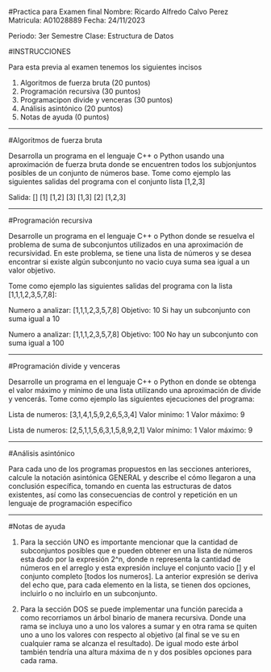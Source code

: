 #Practica para Examen final
Nombre: Ricardo Alfredo Calvo Perez
Matricula: A01028889
Fecha: 24/11/2023

Periodo: 3er Semestre
Clase: Estructura de Datos


#INSTRUCCIONES

Para esta previa al examen tenemos los siguientes incisos

1. Algoritmos de fuerza bruta (20 puntos)
2. Programación recursiva (30 puntos)
3. Programacipon divide y venceras (30 puntos)
4. Análisis asintónico (20 puntos)
5. Notas de ayuda (0 puntos)

-------------------------------------------------------------------

#Algoritmos de fuerza bruta

Desarrolla un programa en el lenguaje C++ o Python usando una aproximación de fuerza bruta donde se encuentren todos los subjonjuntos posibles de un conjunto de números base. Tome como ejemplo las siguientes salidas del programa con el conjunto lista [1,2,3]

Salida:
[]
[1]
[1,2]
[3]
[1,3]
[2]
[1,2,3]

-------------------------------------------------------------------

#Programación recursiva

Desarrolle un programa en el lenguaje C++ o Python donde se resuelva el problema de suma de subconjuntos utilizados en una aproximación de recursividad. En este problema, se tiene una lista de números y se desea encontrar si existe algún subconjunto no vacio cuya suma sea igual a un valor objetivo.

Tome como ejemplo las siguientes salidas del programa con la lista [1,1,1,2,3,5,7,8]:

Numero a analizar: [1,1,1,2,3,5,7,8]
Objetivo: 10
Si hay un subconjunto con suma igual a 10

Numero a analizar: [1,1,1,2,3,5,7,8]
Objetivo: 100
No hay un subconjunto con suma igual a 100

-------------------------------------------------------------------

#Programación divide y venceras

Desarrolle un programa en el lenguaje C++ o Python en donde se obtenga el valor máximo y minimo de una lista utilizando una aproximación de divide y vencerás. Tome como ejemplo las siguientes ejecuciones del programa:

Lista de numeros: [3,1,4,1,5,9,2,6,5,3,4]
Valor minimo: 1
Valor máximo: 9

Lista de numeros: [2,5,1,1,5,6,3,1,5,8,9,2,1]
Valor mínimo: 1
Valor máximo: 9

-------------------------------------------------------------------

#Análisis asintónico

Para cada uno de los programas propuestos en las secciones anteriores, calcule la notación asintónica GENERAL y describe el cómo llegaron a una conclusión específica, tomando en cuenta las estructuras de datos existentes, así como las consecuencias de control y repetición en un lenguaje de programación especifico

-------------------------------------------------------------------

#Notas de ayuda

1. Para la sección UNO es importante mencionar que la cantidad de subconjuntos posibles que e pueden obtener en una lista de números esta dado por la expresión 2^n, donde n representa la cantidad de números en el arreglo y esta expresión incluye el conjunto vacio [] y el conjunto completo [todos los numeros]. La anterior expresión se deriva del echo que, para cada elemento en la lista, se tienen dos opciones, incluirlo o no incluirlo en un subconjunto.

2. Para la sección DOS se puede implementar una función parecida a como recorriamos un árbol binario de manera recursiva. Donde una rama se incluya uno a uno los valores a sumar y en otra rama se quiten uno a uno los valores con respecto al objetivo (al final se ve su en cualquier rama se alcanza el resultado). De igual modo este árbol también tendría una altura máxima de n y dos posibles opciones para cada rama.